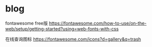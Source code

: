 # blog

fontawesome free版
https://fontawesome.com/how-to-use/on-the-web/setup/getting-started?using=web-fonts-with-css

在线查询图标
https://fontawesome.com/icons?d=gallery&q=trash
